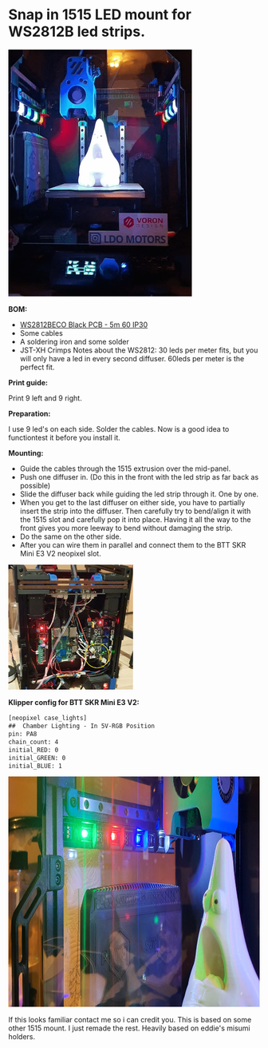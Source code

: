 # Snap in 1515 LED mount for WS2812B led strips.
<img src="IMG/print_finish.gif">

**BOM:**
- [WS2812BECO Black PCB - 5m 60 IP30](https://www.aliexpress.com/item/2036819167.html "aba")
- Some cables
- A soldering iron and some solder
- JST-XH Crimps
Notes about the WS2812: 30 leds per meter fits, but you will only have a led in every second diffuser. 60leds per meter is the perfect fit.


**Print guide:**

Print 9 left and 9 right.


**Preparation:**

I use 9 led's on each side. Solder the cables. Now is a good idea to functiontest it before you install it.


**Mounting:**

- Guide the cables through the 1515 extrusion over the mid-panel.
- Push one diffuser in. (Do this in the front with the led strip as far back as possible)
- Slide the diffuser back while guiding the led strip through it. One by one.
- When you get to the last diffuser on either side, you have to partially insert the strip into the diffuser. Then carefully try to bend/align it with the 1515 slot and carefully pop it into place. Having it all the way to the front gives you more leeway to bend without damaging the strip.
- Do the same on the other side.
- After you can wire them in parallel and connect them to the BTT SKR Mini E3 V2 neopixel slot.

<img src="IMG/wiring.jpg" width="250" height="250">


**Klipper config for BTT SKR Mini E3 V2:**

```
[neopixel case_lights]
##  Chamber Lighting - In 5V-RGB Position
pin: PA8
chain_count: 4
initial_RED: 0
initial_GREEN: 0
initial_BLUE: 1
```

<img src="IMG/led_strip.jpg" width="825" height="461">


If this looks familiar contact me so i can credit you. This is based on some other 1515 mount. I just remade the rest. Heavily based on eddie's misumi holders.
